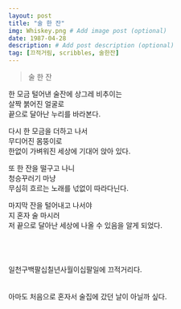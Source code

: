 ```yaml
---
layout: post
title: "술 한 잔"
img: Whiskey.png # Add image post (optional)
date: 1987-04-28
description: # Add post description (optional)
tag: [끄적거림, scribbles, 술한잔]
---
```

> 술 한 잔
   
   
한 모금 털어낸 술잔에 상그레 비추이는<br/>
살짝 붉어진 얼굴로<br/>
끝으로 달아난 누리를 바라본다.
   
다시 한 모금을 더하고 나서<br/>
무디어진 몸뚱이로<br/>
한없이 가벼워진 세상에 기대어 앉아 있다.
   
또 한 잔을 떨구고 나니<br/>
청승꾸러기 마냥<br/>
무심히 흐르는 노래를 넋없이 따라다닌다.
   
마지막 잔을 털어내고 나서야<br/>
지 혼자 술 마시러<br/>
저 끝으로 달아난 세상에 나올 수 있음을 알게 되었다.
<br/><br/><br/><br>       
일천구백팔십칠년사월이십팔일에 끄적거리다.
<br><br><br>
아마도 처음으로 혼자서 술집에 갔던 날이 아닐까 싶다. 

